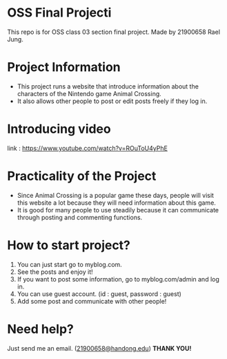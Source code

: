 # OSS Final Projecti
This repo is for OSS class 03 section final project.
Made by 21900658 Rael Jung. 
# Project Information
- This project runs a website that introduce information about the characters of the Nintendo game Animal Crossing.
- It also allows other people to post or edit posts freely if they log in.
# Introducing video
link : https://www.youtube.com/watch?v=ROuToU4yPhE   
# Practicality of the Project 
- Since Animal Crossing is a popular game these days, people will visit this website a lot because they will need information about this game. 
- It is good for many people to use steadily because it can communicate through posting and commenting functions. 
# How to start project? 
1. You can just start go to myblog.com.
2. See the posts and enjoy it! 
3. If you want to post some information, go to myblog.com/admin and log in. 
4. You can use guest account. (id : guest, password : guest)
5. Add some post and communicate with other people!
# Need help?
Just send me an email. (21900658@handong.edu)
**THANK YOU!**
